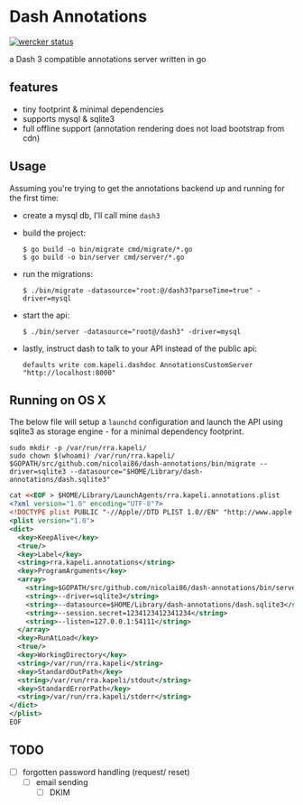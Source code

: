 # Dash Annotations

[![wercker status](https://app.wercker.com/status/bff7a133f740428731b816db04a53265/m "wercker status")](https://app.wercker.com/project/bykey/bff7a133f740428731b816db04a53265)

a Dash 3 compatible annotations server written in go

## features

- tiny footprint & minimal dependencies
- supports mysql & sqlite3
- full offline support (annotation rendering does not load bootstrap from cdn)

## Usage

Assuming you're trying to get the annotations backend up and running for the first time:

- create a mysql db, I'll call mine `dash3`

- build the project:

      $ go build -o bin/migrate cmd/migrate/*.go
      $ go build -o bin/server cmd/server/*.go

- run the migrations:

      $ ./bin/migrate -datasource="root:@/dash3?parseTime=true" -driver=mysql

- start the api:

      $ ./bin/server -datasource="root@/dash3" -driver=mysql

- lastly, instruct dash to talk to your API instead of the public api:

      defaults write com.kapeli.dashdoc AnnotationsCustomServer "http://localhost:8000"

## Running on OS X

The below file will setup a `launchd` configuration and launch the API using sqlite3 as storage engine - for a minimal dependency footprint.

```
sudo mkdir -p /var/run/rra.kapeli/
sudo chown $(whoami) /var/run/rra.kapeli/
$GOPATH/src/github.com/nicolai86/dash-annotations/bin/migrate --driver=sqlite3 --datasource="$HOME/Library/dash-annotations/dash.sqlite3"
```

``` xml
cat <<EOF > $HOME/Library/LaunchAgents/rra.kapeli.annotations.plist
<?xml version="1.0" encoding="UTF-8"?>
<!DOCTYPE plist PUBLIC "-//Apple//DTD PLIST 1.0//EN" "http://www.apple.com/DTDs/PropertyList-1.0.dtd">
<plist version="1.0">
<dict>
  <key>KeepAlive</key>
  <true/>
  <key>Label</key>
  <string>rra.kapeli.annotations</string>
  <key>ProgramArguments</key>
  <array>
    <string>$GOPATH/src/github.com/nicolai86/dash-annotations/bin/server</string>
    <string>--driver=sqlite3</string>
    <string>--datasource=$HOME/Library/dash-annotations/dash.sqlite3</string>
    <string>--session.secret=1234123412341234</string>
    <string>--listen=127.0.0.1:54111</string>
  </array>
  <key>RunAtLoad</key>
  <true/>
  <key>WorkingDirectory</key>
  <string>/var/run/rra.kapeli</string>
  <key>StandardOutPath</key>
  <string>/var/run/rra.kapeli/stdout</string>
  <key>StandardErrorPath</key>
  <string>/var/run/rra.kapeli/stderr</string>
</dict>
</plist>
EOF
```

## TODO

- [ ] forgotten password handling (request/ reset)
  - [ ] email sending
    - [ ] DKIM
